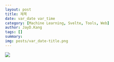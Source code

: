```yaml
---
layout: post
title: 제목
date: var_date var_time
category: [Machine Learning, Svelte, Tools, Web]
author: JayD.Kang 
tags: []
summary: 
img: posts/var_date-title.png
---
```


![]({{site.baseurl}}/assets/img/posts/var_date-img1.png)
